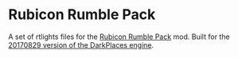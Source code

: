 # Rubicon Rumble Pack

A set of rtlights files for the [Rubicon Rumble Pack](https://www.moddb.com/mods/rubicon-rumble-pack) mod. Built for the [20170829 version of the DarkPlaces engine](https://icculus.org/twilight/darkplaces/files/darkplacesengine20170829beta1.zip).
